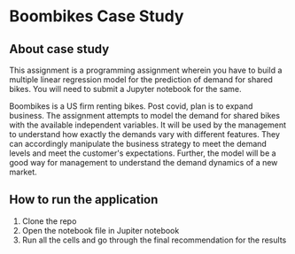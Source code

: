 # Boombikes Case Study

## About case study 
This assignment is a programming assignment wherein you have to build a multiple linear regression model for the prediction of demand for shared bikes. You will need to submit a Jupyter notebook for the same. 

Boombikes is a US firm renting bikes. Post covid, plan is to expand business. The assignment attempts to model the demand for shared bikes with the available independent variables. It will be used by the management to understand how exactly the demands vary with different features. They can accordingly manipulate the business strategy to meet the demand levels and meet the customer's expectations. Further, the model will be a good way for management to understand the demand dynamics of a new market. 


## How to run the application

1. Clone the repo
2. Open the notebook file in Jupiter notebook 
3. Run all the cells and go through the final recommendation for the results


